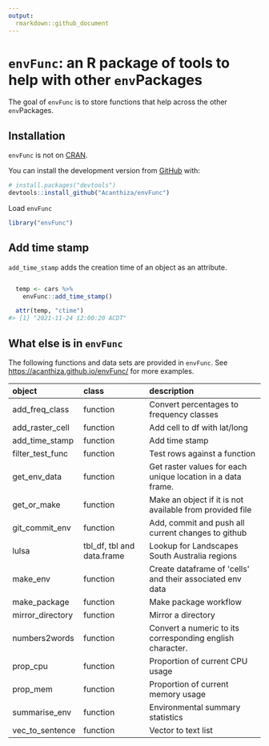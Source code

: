 ```yaml
---
output:
  rmarkdown::github_document
---
```


<!-- README.md is generated from README.Rmd. Please edit that file -->



# `envFunc`: an R package of tools to help with other `env`Packages

<!-- badges: start -->
<!-- badges: end -->

The goal of `envFunc` is to store functions that help across the other `env`Packages.

## Installation

`envFunc` is not on [CRAN](https://CRAN.R-project.org).

You can install the development version from [GitHub](https://github.com/) with:

``` r
# install.packages("devtools")
devtools::install_github("Acanthiza/envFunc")
```

Load `envFunc`


```r
library("envFunc")
```

## Add time stamp

`add_time_stamp` adds the creation time of an object as an attribute.


```r

  temp <- cars %>%
    envFunc::add_time_stamp()

  attr(temp, "ctime")
#> [1] "2021-11-24 12:00:20 ACDT"
```

## What else is in `envFunc`

The following functions and data sets are provided in `envFunc`. See https://acanthiza.github.io/envFunc/ for more examples.


|object           |class                      |description                                                 |
|:----------------|:--------------------------|:-----------------------------------------------------------|
|add_freq_class   |function                   |Convert percentages to frequency classes                    |
|add_raster_cell  |function                   |Add cell to df with lat/long                                |
|add_time_stamp   |function                   |Add time stamp                                              |
|filter_test_func |function                   |Test rows against a function                                |
|get_env_data     |function                   |Get raster values for each unique location in a data frame. |
|get_or_make      |function                   |Make an object if it is not available from provided file    |
|git_commit_env   |function                   |Add, commit and push all current changes to github          |
|lulsa            |tbl_df, tbl and data.frame |Lookup for Landscapes South Australia regions               |
|make_env         |function                   |Create dataframe of 'cells' and their associated env data   |
|make_package     |function                   |Make package workflow                                       |
|mirror_directory |function                   |Mirror a directory                                          |
|numbers2words    |function                   |Convert a numeric to its corresponding english character.   |
|prop_cpu         |function                   |Proportion of current CPU usage                             |
|prop_mem         |function                   |Proportion of current memory usage                          |
|summarise_env    |function                   |Environmental summary statistics                            |
|vec_to_sentence  |function                   |Vector to text list                                         |




